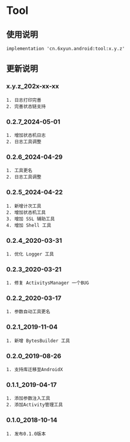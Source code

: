 Tool
===

使用说明
---
```
implementation 'cn.6xyun.android:tool:x.y.z'
```

更新说明
---
### x.y.z_202x-xx-xx
    1. 日志打印完善
    2. 完善状态链支持

### 0.2.7_2024-05-01
    1. 增加状态机日志
    2. 日志工具调整

### 0.2.6_2024-04-29
    1. 工具更名
    2. 日志工具调整

### 0.2.5_2024-04-22
    1. 新增计次工具
    2. 增加状态机工具
    3. 增加 SSL 辅助工具
    4. 增加 Shell 工具

### 0.2.4_2020-03-31
    1. 优化 Logger 工具

### 0.2.3_2020-03-21
    1. 修复 ActivitysManager 一个BUG

### 0.2.2_2020-03-17
    1. 参数自动工具更名

### 0.2.1_2019-11-04
    1. 新增 BytesBuilder 工具

### 0.2.0_2019-08-26
    1. 支持库迁移至AndroidX

### 0.1.1_2019-04-17
    1. 添加参数注入工具
    2. 添加Activity管理工具

### 0.1.0_2018-10-14
    1. 发布0.1.0版本